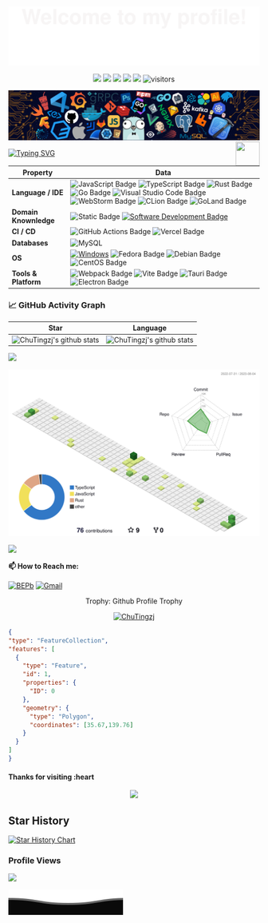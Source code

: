 ![](assets/Bottom_up.svg)

<!--   my-icons -->
<p align="center">
    <a href="https://github.com/ChuTingzj/ChuTingzj"><img src="https://img.shields.io/badge/status-updating-brightgreen.svg"></a>
    <a href="https://github.com/microsoft/TypeScript"><img src="https://img.shields.io/badge/-typescript-black?logo=typescript"></a>
    <a href="https://github.com/ChuTingzj/ChuTingzj/graphs/contributors"><img src="https://img.shields.io/github/contributors/ChuTingzj/ChuTingzj?color=blue"></a>
    <a href="https://github.com/ChuTingzj/ChuTingzj"><img src="https://img.shields.io/github/stars/ChuTingzj/ChuTingzj.svg?logo=github"></a>
    <a href="https://github.com/ChuTingzj/ChuTingzj/network/members"><img src="https://img.shields.io/github/forks/ChuTingzj/ChuTingzj.svg?color=blue&logo=github"></a>
    <img src="https://visitor-badge.laobi.icu/badge?page_id=ChuTingzj.ChuTingzj" alt="visitors"/>
</p>

<!--   my-header-img -->
![](./src/header_.png)
<a href="https://www.python.org/"><img src="https://upload.wikimedia.org/wikipedia/commons/3/3b/Javascript_Logo.png" align="right" height="48" width="48" ></a>

<!--   my-ticker -->
[![Typing SVG](https://readme-typing-svg.herokuapp.com?color=%2336BCF7&center=true&vCenter=true&width=600&lines=Hi+there+👋,+I+am+Zhang+Jing;+Welcome+to+My+Profile!;Over+4+years+of+programming+experience;Always+learning+new+things+;FrontEnd+Vue+React+Solid+Sevelte;BackEnd+Rust+Docker+Nodejs)](https://git.io/typing-svg)

<!--   my-kaggle     
### My achievements on [kaggle](https://www.kaggle.com/andrej0marinchenko):

![competition_light](https://road-to-kaggle-grandmaster.vercel.app/api/badges/andrej0marinchenko/competition/light)
![dataset](https://road-to-kaggle-grandmaster.vercel.app/api/badges/andrej0marinchenko/dataset/light)
![notebook](https://road-to-kaggle-grandmaster.vercel.app/api/badges/andrej0marinchenko/notebook/light)
![discussion](https://road-to-kaggle-grandmaster.vercel.app/api/badges/andrej0marinchenko/discussion/light)
-->

<!--   my-skils -->

| Property                                        | Data                                                                                                                                                                                                                                                                                                                                                                                                                                                                                                                                                                                                                                                                                                                                                                                                                                                                                                                                                                                                                                                                                                                                                                                                                                                                                                                                                                                                                                                                                                                                                                                                                                                                                                                                                                                                            |
|-------------------------------------------------|-----------------------------------------------------------------------------------------------------------------------------------------------------------------------------------------------------------------------------------------------------------------------------------------------------------------------------------------------------------------------------------------------------------------------------------------------------------------------------------------------------------------------------------------------------------------------------------------------------------------------------------------------------------------------------------------------------------------------------------------------------------------------------------------------------------------------------------------------------------------------------------------------------------------------------------------------------------------------------------------------------------------------------------------------------------------------------------------------------------------------------------------------------------------------------------------------------------------------------------------------------------------------------------------------------------------------------------------------------------------------------------------------------------------------------------------------------------------------------------------------------------------------------------------------------------------------------------------------------------------------------------------------------------------------------------------------------------------------------------------------------------------------------------------------------------------|
| **Language / IDE**                              | ![JavaScript Badge](https://img.shields.io/badge/JavaScript-F7DF1E?logo=javascript&logoColor=000&style=flat) ![TypeScript Badge](https://img.shields.io/badge/TypeScript-3178C6?logo=typescript&logoColor=fff&style=flat) ![Rust Badge](https://img.shields.io/badge/Rust-000?logo=rust&logoColor=fff&style=flat) ![Go Badge](https://img.shields.io/badge/Go-00ADD8?logo=go&logoColor=fff&style=flat) ![Visual Studio Code Badge](https://img.shields.io/badge/Visual%20Studio%20Code-007ACC?logo=visualstudiocode&logoColor=fff&style=flat) ![WebStorm Badge](https://img.shields.io/badge/-WebStorm-3776AB?style=flat&logo=WebStorm&logoColor=white) ![CLion Badge](https://img.shields.io/badge/CLion-000?logo=clion&logoColor=fff&style=flat) ![GoLand Badge](https://img.shields.io/badge/GoLand-000?logo=goland&logoColor=fff&style=flat)                                                                                                                                                                                                                                                                                                                                                                                                                                                                                                                                                                                                                                                                                                                                                                                                                                                                                                                                                                                                                                                                                                                                                                                                                                                                                                                                                                                                                                                                                               |
| **Domain Knownledge**                           | ![Static Badge](https://img.shields.io/badge/Front_End-yellow)  [![Software Development Badge](https://img.shields.io/badge/-Software%20Development-FF6600?style=flat&logoColor=white)](https://github.com/search?q=user%3ABEPb&type=Repositories)                                                                                                                                                                                                                                                                                                                                                                                                                                                                                                                                                                                                                                                                                                                                                                                                                                                                                                                                                                                                                                                                                      |
| **CI / CD**                                     | ![GitHub Actions Badge](https://img.shields.io/badge/GitHub%20Actions-2088FF?logo=githubactions&logoColor=fff&style=flat) ![Vercel Badge](https://img.shields.io/badge/Vercel-000?logo=vercel&logoColor=fff&style=flat)                                                                                                                                                                                                                                                                                                                                                                                                                                                                                                                                                                                                                                                                                                                                                                                                                                                                                                                                                                                                                                                                                                                                                                                                                                                                                                                                                                                       |
| **Databases**                                   | <img alt="MySQL" src="https://camo.githubusercontent.com/e863bc79abf7a53150665ce9eb1a93f4fb6183af46bc3fb345ee5562736eb23c/68747470733a2f2f696d672e736869656c64732e696f2f62616467652f4d7953514c2d2532333030662e7376673f6c6f676f3d6d7973716c266c6f676f436f6c6f723d7768697465" data-canonical-src="https://img.shields.io/badge/MySQL-%2300f.svg?logo=mysql&amp;logoColor=white" style="max-width: 100%;">                                                                                                                                                                                                                                                                                                                                                                                                                                                                                                                                                                                                                                                                                                                                                                                                                                                                                                                                              |
| **OS**                                          | <a target="_blank" rel="noopener noreferrer" href="https://camo.githubusercontent.com/b44114213a5a462903bd69611bb6846f1dc41fe6f3230bd37c67c3d4eb65f08c/68747470733a2f2f696d672e736869656c64732e696f2f62616467652f2d57696e646f77732d626c61636b3f7374796c653d666c61742d737175617265266c6f676f3d77696e646f7773266c6f676f436f6c6f723d626c7565"><img src="https://camo.githubusercontent.com/b44114213a5a462903bd69611bb6846f1dc41fe6f3230bd37c67c3d4eb65f08c/68747470733a2f2f696d672e736869656c64732e696f2f62616467652f2d57696e646f77732d626c61636b3f7374796c653d666c61742d737175617265266c6f676f3d77696e646f7773266c6f676f436f6c6f723d626c7565" alt="Windows" data-canonical-src="https://img.shields.io/badge/-Windows-black?style=flat-square&amp;logo=windows&amp;logoColor=blue" style="max-width: 100%;"></a> ![Fedora Badge](https://img.shields.io/badge/Fedora-51A2DA?logo=fedora&logoColor=fff&style=flat) ![Debian Badge](https://img.shields.io/badge/Debian-A81D33?logo=debian&logoColor=fff&style=flat) ![CentOS Badge](https://img.shields.io/badge/CentOS-262577?logo=centos&logoColor=fff&style=flat)                                                                                                                                                                                                                                                                          |
| **Tools & Platform**                            | ![Webpack Badge](https://img.shields.io/badge/Webpack-8DD6F9?logo=webpack&logoColor=000&style=flat) ![Vite Badge](https://img.shields.io/badge/Vite-646CFF?logo=vite&logoColor=fff&style=flat) ![Tauri Badge](https://img.shields.io/badge/Tauri-FFC131?logo=tauri&logoColor=000&style=flat) ![Electron Badge](https://img.shields.io/badge/Electron-47848F?logo=electron&logoColor=fff&style=flat)

<!--   GitHub stats graph -->
### 📈 GitHub Activity Graph

| Star                                                                                                                                       | Language                                                                                                                         |
|-----------------------------------------------------------------------------------------------------------------------------------------|---------------------------------------------------------------------------------------------------------------------------|
| ![ChuTingzj's github stats](https://github-readme-stats.vercel.app/api?username=ChuTingzj&show_icons=true&theme=radical&include_all_commits=true) | ![ChuTingzj's github stats](https://github-readme-stats.vercel.app/api/top-langs/?username=ChuTingzj&theme=radical&layout=compact) |

<img src="https://github-readme-streak-stats.herokuapp.com/?user=ChuTingzj"></img>

<!--   profile-green-animate -->
![](./profile-3d-contrib/profile-green-animate.svg)

<!--  2d history skills -->
<img src="https://cr-skills-chart-widget.azurewebsites.net/api/api?username=ChuTingzj" width="auto"></img>

**📫 How to Reach me:**
<p align="left">
<a href="https://instagram.com/zhangjing1024798?igshid=ZDc4ODBmNjlmNQ==" target="blank"><img align="center" src="https://raw.githubusercontent.com/BEPb/BEPb/master/assets/linkedin.svg" alt="BEPb" height="30" width="30" /></a>
<a href="mailto:andrej.zhangjing1024798@gmail.com" target="blank"><img align="center" src="https://raw.githubusercontent.com/BEPb/BEPb/master/assets/gmail.svg" alt="Gmail" height="30" width="30" /></a>
</p>

<div align="center">
<summary>Trophy: Github Profile Trophy</summary>
</div>

<p align="center">
<a href="https://github.com/ryo-ma/github-profile-trophy"><img src="https://github-profile-trophy.vercel.app/?username=ChuTingzj" alt="ChuTingzj" /></a>
</p>

 ```geojson
{
 "type": "FeatureCollection",
 "features": [
   {
     "type": "Feature",
     "id": 1,
     "properties": {
       "ID": 0
     },
     "geometry": {
       "type": "Polygon",
       "coordinates": [35.67,139.76]
     }
   }
 ]
}
```

#### Thanks for visiting :heart

<p align="center">
<img src="https://profile-counter.glitch.me/ChuTingzj/count.svg">  

## Star History

[![Star History Chart](https://api.star-history.com/svg?repos=ChuTingzj/GD-FE&type=Date)](https://star-history.com/#ChuTingzj/GD-FE&Date)

### Profile Views

![](https://count.getloli.com/get/@ChuTingzj.github.readme)
</br>

</p>

![](assets/Bottom_down.svg)

